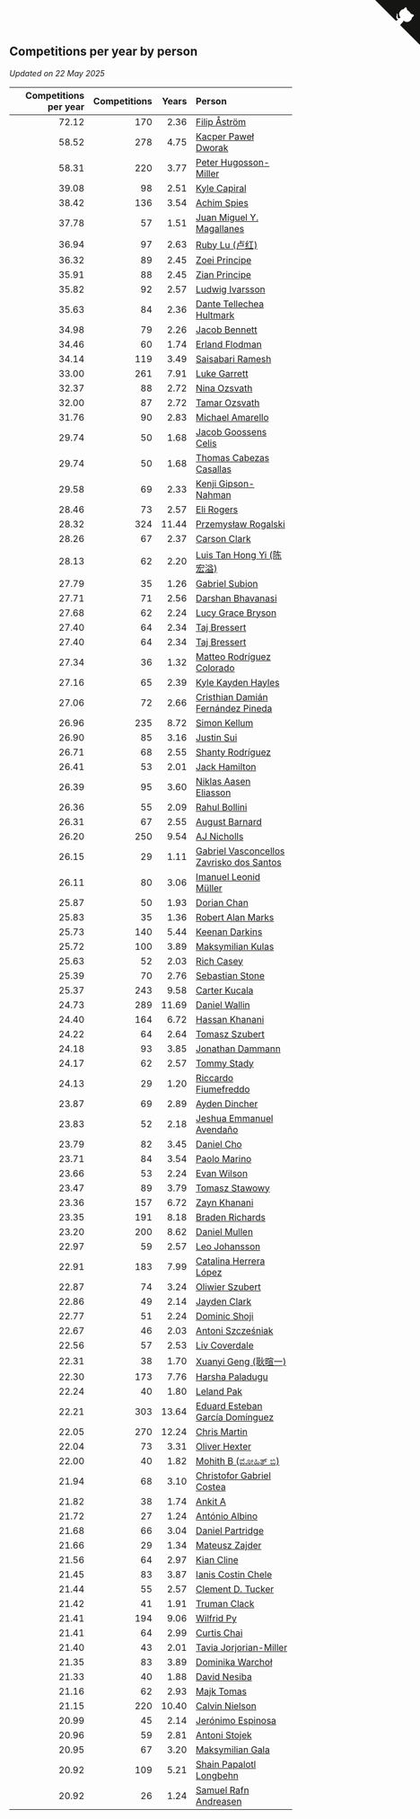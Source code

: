 ## Competitions per year by person

*Updated on 22 May 2025*

| Competitions per year | Competitions | Years | Person |
| ---: | ---: | ---: | :--- |
| 72.12 | 170 | 2.36 | [Filip Åström](https://www.worldcubeassociation.org/persons/2023ASTR01) |
| 58.52 | 278 | 4.75 | [Kacper Paweł Dworak](https://www.worldcubeassociation.org/persons/2020DWOR01) |
| 58.31 | 220 | 3.77 | [Peter Hugosson-Miller](https://www.worldcubeassociation.org/persons/2021HUGO01) |
| 39.08 | 98 | 2.51 | [Kyle Capiral](https://www.worldcubeassociation.org/persons/2022CAPI02) |
| 38.42 | 136 | 3.54 | [Achim Spies](https://www.worldcubeassociation.org/persons/2021SPIE01) |
| 37.78 | 57 | 1.51 | [Juan Miguel Y. Magallanes](https://www.worldcubeassociation.org/persons/2023MAGA09) |
| 36.94 | 97 | 2.63 | [Ruby Lu (卢红)](https://www.worldcubeassociation.org/persons/2022LURU01) |
| 36.32 | 89 | 2.45 | [Zoei Principe](https://www.worldcubeassociation.org/persons/2022PRIN09) |
| 35.91 | 88 | 2.45 | [Zian Principe](https://www.worldcubeassociation.org/persons/2022PRIN08) |
| 35.82 | 92 | 2.57 | [Ludwig Ivarsson](https://www.worldcubeassociation.org/persons/2022IVAR01) |
| 35.63 | 84 | 2.36 | [Dante Tellechea Hultmark](https://www.worldcubeassociation.org/persons/2023HULT01) |
| 34.98 | 79 | 2.26 | [Jacob Bennett](https://www.worldcubeassociation.org/persons/2023BENN04) |
| 34.46 | 60 | 1.74 | [Erland Flodman](https://www.worldcubeassociation.org/persons/2023FLOD01) |
| 34.14 | 119 | 3.49 | [Saisabari Ramesh](https://www.worldcubeassociation.org/persons/2021RAME01) |
| 33.00 | 261 | 7.91 | [Luke Garrett](https://www.worldcubeassociation.org/persons/2017GARR05) |
| 32.37 | 88 | 2.72 | [Nina Ozsvath](https://www.worldcubeassociation.org/persons/2022OZSV03) |
| 32.00 | 87 | 2.72 | [Tamar Ozsvath](https://www.worldcubeassociation.org/persons/2022OZSV04) |
| 31.76 | 90 | 2.83 | [Michael Amarello](https://www.worldcubeassociation.org/persons/2022AMAR09) |
| 29.74 | 50 | 1.68 | [Jacob Goossens Celis](https://www.worldcubeassociation.org/persons/2023CELI06) |
| 29.74 | 50 | 1.68 | [Thomas Cabezas Casallas](https://www.worldcubeassociation.org/persons/2023CASA08) |
| 29.58 | 69 | 2.33 | [Kenji Gipson-Nahman](https://www.worldcubeassociation.org/persons/2023GIPS01) |
| 28.46 | 73 | 2.57 | [Eli Rogers](https://www.worldcubeassociation.org/persons/2022ROGE05) |
| 28.32 | 324 | 11.44 | [Przemysław Rogalski](https://www.worldcubeassociation.org/persons/2013ROGA02) |
| 28.26 | 67 | 2.37 | [Carson Clark](https://www.worldcubeassociation.org/persons/2023CLAR02) |
| 28.13 | 62 | 2.20 | [Luis Tan Hong Yi (陈宏溢)](https://www.worldcubeassociation.org/persons/2023YILU01) |
| 27.79 | 35 | 1.26 | [Gabriel Subion](https://www.worldcubeassociation.org/persons/2024SUBI01) |
| 27.71 | 71 | 2.56 | [Darshan Bhavanasi](https://www.worldcubeassociation.org/persons/2022BHAV01) |
| 27.68 | 62 | 2.24 | [Lucy Grace Bryson](https://www.worldcubeassociation.org/persons/2023BRYS01) |
| 27.40 | 64 | 2.34 | [Taj Bressert](https://www.worldcubeassociation.org/persons/2023BRES01) |
| 27.40 | 64 | 2.34 | [Taj Bressert](https://www.worldcubeassociation.org/persons/2023BRES01) |
| 27.34 | 36 | 1.32 | [Matteo Rodríguez Colorado](https://www.worldcubeassociation.org/persons/2024COLO04) |
| 27.16 | 65 | 2.39 | [Kyle Kayden Hayles](https://www.worldcubeassociation.org/persons/2022HAYL02) |
| 27.06 | 72 | 2.66 | [Cristhian Damián Fernández Pineda](https://www.worldcubeassociation.org/persons/2022PINE05) |
| 26.96 | 235 | 8.72 | [Simon Kellum](https://www.worldcubeassociation.org/persons/2016KELL12) |
| 26.90 | 85 | 3.16 | [Justin Sui](https://www.worldcubeassociation.org/persons/2022SUIJ01) |
| 26.71 | 68 | 2.55 | [Shanty Rodríguez](https://www.worldcubeassociation.org/persons/2022CUBI01) |
| 26.41 | 53 | 2.01 | [Jack Hamilton](https://www.worldcubeassociation.org/persons/2023HAMI08) |
| 26.39 | 95 | 3.60 | [Niklas Aasen Eliasson](https://www.worldcubeassociation.org/persons/2021ELIA01) |
| 26.36 | 55 | 2.09 | [Rahul Bollini](https://www.worldcubeassociation.org/persons/2023BOLL01) |
| 26.31 | 67 | 2.55 | [August Barnard](https://www.worldcubeassociation.org/persons/2022BARN21) |
| 26.20 | 250 | 9.54 | [AJ Nicholls](https://www.worldcubeassociation.org/persons/2015NICH04) |
| 26.15 | 29 | 1.11 | [Gabriel Vasconcellos Zavrisko dos Santos](https://www.worldcubeassociation.org/persons/2024SANT39) |
| 26.11 | 80 | 3.06 | [Imanuel Leonid Müller](https://www.worldcubeassociation.org/persons/2022MULL02) |
| 25.87 | 50 | 1.93 | [Dorian Chan](https://www.worldcubeassociation.org/persons/2023DORI01) |
| 25.83 | 35 | 1.36 | [Robert Alan Marks](https://www.worldcubeassociation.org/persons/2024MARK03) |
| 25.73 | 140 | 5.44 | [Keenan Darkins](https://www.worldcubeassociation.org/persons/2019DARK02) |
| 25.72 | 100 | 3.89 | [Maksymilian Kulas](https://www.worldcubeassociation.org/persons/2021KULA02) |
| 25.63 | 52 | 2.03 | [Rich Casey](https://www.worldcubeassociation.org/persons/2023CASE06) |
| 25.39 | 70 | 2.76 | [Sebastian Stone](https://www.worldcubeassociation.org/persons/2022STON09) |
| 25.37 | 243 | 9.58 | [Carter Kucala](https://www.worldcubeassociation.org/persons/2015KUCA01) |
| 24.73 | 289 | 11.69 | [Daniel Wallin](https://www.worldcubeassociation.org/persons/2013WALL03) |
| 24.40 | 164 | 6.72 | [Hassan Khanani](https://www.worldcubeassociation.org/persons/2018KHAN26) |
| 24.22 | 64 | 2.64 | [Tomasz Szubert](https://www.worldcubeassociation.org/persons/2022SZUB02) |
| 24.18 | 93 | 3.85 | [Jonathan Dammann](https://www.worldcubeassociation.org/persons/2021DAMM01) |
| 24.17 | 62 | 2.57 | [Tommy Stady](https://www.worldcubeassociation.org/persons/2022STAD01) |
| 24.13 | 29 | 1.20 | [Riccardo Fiumefreddo](https://www.worldcubeassociation.org/persons/2024RICC01) |
| 23.87 | 69 | 2.89 | [Ayden Dincher](https://www.worldcubeassociation.org/persons/2022DINC01) |
| 23.83 | 52 | 2.18 | [Jeshua Emmanuel Avendaño](https://www.worldcubeassociation.org/persons/2023AVEN01) |
| 23.79 | 82 | 3.45 | [Daniel Cho](https://www.worldcubeassociation.org/persons/2021CHOD01) |
| 23.71 | 84 | 3.54 | [Paolo Marino](https://www.worldcubeassociation.org/persons/2021MARI04) |
| 23.66 | 53 | 2.24 | [Evan Wilson](https://www.worldcubeassociation.org/persons/2023WILS11) |
| 23.47 | 89 | 3.79 | [Tomasz Stawowy](https://www.worldcubeassociation.org/persons/2021STAW01) |
| 23.36 | 157 | 6.72 | [Zayn Khanani](https://www.worldcubeassociation.org/persons/2018KHAN28) |
| 23.35 | 191 | 8.18 | [Braden Richards](https://www.worldcubeassociation.org/persons/2017RICH02) |
| 23.20 | 200 | 8.62 | [Daniel Mullen](https://www.worldcubeassociation.org/persons/2016MULL04) |
| 22.97 | 59 | 2.57 | [Leo Johansson](https://www.worldcubeassociation.org/persons/2022JOHA08) |
| 22.91 | 183 | 7.99 | [Catalina Herrera López](https://www.worldcubeassociation.org/persons/2017LOPE31) |
| 22.87 | 74 | 3.24 | [Oliwier Szubert](https://www.worldcubeassociation.org/persons/2022SZUB01) |
| 22.86 | 49 | 2.14 | [Jayden Clark](https://www.worldcubeassociation.org/persons/2023CLAR13) |
| 22.77 | 51 | 2.24 | [Dominic Shoji](https://www.worldcubeassociation.org/persons/2023SHOJ01) |
| 22.67 | 46 | 2.03 | [Antoni Szcześniak](https://www.worldcubeassociation.org/persons/2023SZCZ04) |
| 22.56 | 57 | 2.53 | [Liv Coverdale](https://www.worldcubeassociation.org/persons/2022COVE02) |
| 22.31 | 38 | 1.70 | [Xuanyi Geng (耿暄一)](https://www.worldcubeassociation.org/persons/2023GENG02) |
| 22.30 | 173 | 7.76 | [Harsha Paladugu](https://www.worldcubeassociation.org/persons/2017PALA08) |
| 22.24 | 40 | 1.80 | [Leland Pak](https://www.worldcubeassociation.org/persons/2023PAKL02) |
| 22.21 | 303 | 13.64 | [Eduard Esteban García Domínguez](https://www.worldcubeassociation.org/persons/2011EDUA01) |
| 22.05 | 270 | 12.24 | [Chris Martin](https://www.worldcubeassociation.org/persons/2013MART03) |
| 22.04 | 73 | 3.31 | [Oliver Hexter](https://www.worldcubeassociation.org/persons/2022HEXT01) |
| 22.00 | 40 | 1.82 | [Mohith B (ಮೋಹಿತ್ ಬಿ)](https://www.worldcubeassociation.org/persons/2023BMOH01) |
| 21.94 | 68 | 3.10 | [Christofor Gabriel Costea](https://www.worldcubeassociation.org/persons/2022COST03) |
| 21.82 | 38 | 1.74 | [Ankit A](https://www.worldcubeassociation.org/persons/2023AANK01) |
| 21.72 | 27 | 1.24 | [António Albino](https://www.worldcubeassociation.org/persons/2024ALBI01) |
| 21.68 | 66 | 3.04 | [Daniel Partridge](https://www.worldcubeassociation.org/persons/2022PART02) |
| 21.66 | 29 | 1.34 | [Mateusz Zajder](https://www.worldcubeassociation.org/persons/2024ZAJD01) |
| 21.56 | 64 | 2.97 | [Kian Cline](https://www.worldcubeassociation.org/persons/2022CLIN01) |
| 21.45 | 83 | 3.87 | [Ianis Costin Chele](https://www.worldcubeassociation.org/persons/2021CHEL01) |
| 21.44 | 55 | 2.57 | [Clement D. Tucker](https://www.worldcubeassociation.org/persons/2022TUCK09) |
| 21.42 | 41 | 1.91 | [Truman Clack](https://www.worldcubeassociation.org/persons/2023CLAC02) |
| 21.41 | 194 | 9.06 | [Wilfrid Py](https://www.worldcubeassociation.org/persons/2016PYWI01) |
| 21.41 | 64 | 2.99 | [Curtis Chai](https://www.worldcubeassociation.org/persons/2022CHAI02) |
| 21.40 | 43 | 2.01 | [Tavia Jorjorian-Miller](https://www.worldcubeassociation.org/persons/2023JORJ01) |
| 21.35 | 83 | 3.89 | [Dominika Warchoł](https://www.worldcubeassociation.org/persons/2021WARC01) |
| 21.33 | 40 | 1.88 | [David Nesiba](https://www.worldcubeassociation.org/persons/2023NESI01) |
| 21.16 | 62 | 2.93 | [Majk Tomas](https://www.worldcubeassociation.org/persons/2022TOMA05) |
| 21.15 | 220 | 10.40 | [Calvin Nielson](https://www.worldcubeassociation.org/persons/2014NIEL03) |
| 20.99 | 45 | 2.14 | [Jerónimo Espinosa](https://www.worldcubeassociation.org/persons/2023ESPI07) |
| 20.96 | 59 | 2.81 | [Antoni Stojek](https://www.worldcubeassociation.org/persons/2022STOJ03) |
| 20.95 | 67 | 3.20 | [Maksymilian Gala](https://www.worldcubeassociation.org/persons/2022GALA01) |
| 20.92 | 109 | 5.21 | [Shain Papalotl Longbehn](https://www.worldcubeassociation.org/persons/2020LONG05) |
| 20.92 | 26 | 1.24 | [Samuel Rafn Andreasen](https://www.worldcubeassociation.org/persons/2024ANDR09) |


<a href="https://github.com/jonatanklosko/wca_statistics" class="github-corner" aria-label="View source on Github"><svg width="80" height="80" viewBox="0 0 250 250" style="fill:#151513; color:#fff; position: absolute; top: 0; border: 0; right: 0;" aria-hidden="true"><path d="M0,0 L115,115 L130,115 L142,142 L250,250 L250,0 Z"></path><path d="M128.3,109.0 C113.8,99.7 119.0,89.6 119.0,89.6 C122.0,82.7 120.5,78.6 120.5,78.6 C119.2,72.0 123.4,76.3 123.4,76.3 C127.3,80.9 125.5,87.3 125.5,87.3 C122.9,97.6 130.6,101.9 134.4,103.2" fill="currentColor" style="transform-origin: 130px 106px;" class="octo-arm"></path><path d="M115.0,115.0 C114.9,115.1 118.7,116.5 119.8,115.4 L133.7,101.6 C136.9,99.2 139.9,98.4 142.2,98.6 C133.8,88.0 127.5,74.4 143.8,58.0 C148.5,53.4 154.0,51.2 159.7,51.0 C160.3,49.4 163.2,43.6 171.4,40.1 C171.4,40.1 176.1,42.5 178.8,56.2 C183.1,58.6 187.2,61.8 190.9,65.4 C194.5,69.0 197.7,73.2 200.1,77.6 C213.8,80.2 216.3,84.9 216.3,84.9 C212.7,93.1 206.9,96.0 205.4,96.6 C205.1,102.4 203.0,107.8 198.3,112.5 C181.9,128.9 168.3,122.5 157.7,114.1 C157.9,116.9 156.7,120.9 152.7,124.9 L141.0,136.5 C139.8,137.7 141.6,141.9 141.8,141.8 Z" fill="currentColor" class="octo-body"></path></svg></a><style>.github-corner:hover .octo-arm{animation:octocat-wave 560ms ease-in-out}@keyframes octocat-wave{0%,100%{transform:rotate(0)}20%,60%{transform:rotate(-25deg)}40%,80%{transform:rotate(10deg)}}@media (max-width:500px){.github-corner:hover .octo-arm{animation:none}.github-corner .octo-arm{animation:octocat-wave 560ms ease-in-out}}</style>
